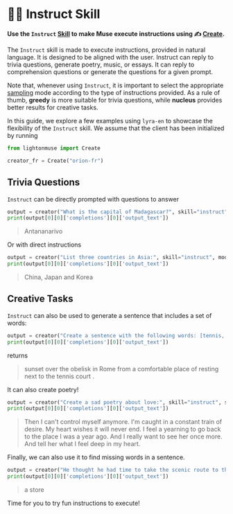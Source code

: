 # 🧑‍🏫 Instruct Skill

**Use the `Instruct` [Skill](/api/skills) to make Muse execute instructions using ✍️ [Create](/api/primitives/create).**

The `Instruct` skill is made to execute instructions, provided in natural language. It is designed to be aligned with the user. Instruct can reply to trivia questions, generate poetry, music, or essays. It can reply to comprehension questions or generate the questions for a given prompt.

Note that, whenever using `Instruct`, it is important to select the appropriate [sampling](/home/concepts#sampling) mode according to the type of instructions provided. As a rule of thumb, **greedy** is more suitable for trivia questions, while **nucleus** provides better results for creative tasks.

In this guide, we explore a few examples using `lyra-en` to showcase the flexibility of the `Instruct` skill. We assume that the client has been initialized by running

```python
from lightonmuse import Create

creator_fr = Create("orion-fr")
```

## Trivia Questions

`Instruct` can be directly prompted with questions to answer

```python 
output = creator("What is the capital of Madagascar?", skill="instruct", mode="greedy")
print(output[0][0]['completions'][0]['output_text'])
```

> Antananarivo

Or with direct instructions

```python
output = creator("List three countries in Asia:", skill="instruct", mode="greedy")
print(output[0][0]['completions'][0]['output_text'])
```

>China, Japan and Korea

## Creative Tasks

`Instruct` can also be used to generate a sentence that includes a set of words:

```python
output = creator("Create a sentence with the following words: [tennis, Rome, sunset]:", skill="instruct", seed=123, n_tokens=30)
print(output[0][0]['completions'][0]['output_text'])
```

returns 

> sunset over the obelisk in Rome from a comfortable place of resting next to the tennis court .

It can also create poetry!

```python
output = creator("Create a sad poetry about love:", skill="instruct", seed=123, n_tokens=65)
print(output[0][0]['completions'][0]['output_text'])
```

> Then I can't control myself anymore. I'm caught in a constant train of desire. My heart wishes it will never end. I feel a yearning to go back to the place I was a year ago. And I really want to see her once more. And tell her what I feel deep in my heart. 

Finally, we can also use it to find missing words in a sentence.

```python
output = creator("He thought he had time to take the scenic route to the store, but the _ was closed early.. What is _?", skill="instruct", mode="greedy")
print(output[0][0]['completions'][0]['output_text'])
```

> a store

Time for you to try fun instructions to execute!